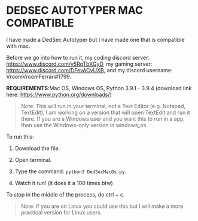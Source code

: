 # DEDSEC AUTOTYPER MAC COMPATIBLE

I have made a DedSec Autotyper but I have made one that is compatible with mac.

Before we go into how to run it, my coding discord server: https://www.discord.com/y5RqTbXGyD,
my gaming server: https://www.discord.com/DFevACvUXB, and my discord username: VroomVroomFerrari#1799.

__REQUIREMENTS__:Mac OS, Windows OS, Python 3.9.1 - 3.9.4 (download link here: https://www.python.org/downloads/)

> Note: This will run in your terminal, not a Text Editor (e.g. Notepad, TextEdit), I am working on a version that will open TextEdit and run it there. If you are a Windows user and you want this to run in a app, then use the Windows-only version in windows_os.

To run this:

1. Download the file.
   
2. Open terminal.

3. Type the command: `python3 DedSecMacOs.py`.

4. Watch it run! (it does it a 100 times btw)

To stop in the middle of the process, do ctrl + c.

> Note: If you are on Linux you could use this but I will make a more practical version for Linux users.